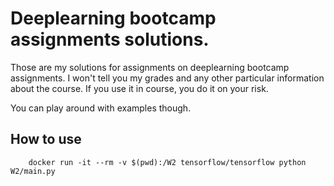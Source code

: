 # Deeplearning bootcamp assignments solutions.

Those are my solutions for assignments on deeplearning bootcamp assignments.
I won't tell you my grades and any other particular information about the course.
If you use it in course, you do it on your risk.

You can play around with examples though.

## How to use

```
    docker run -it --rm -v $(pwd):/W2 tensorflow/tensorflow python W2/main.py
```